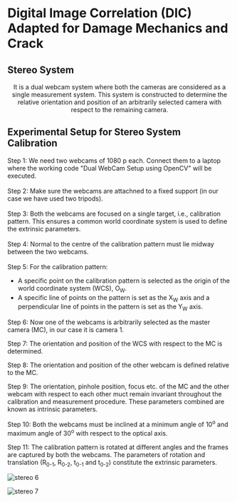 # Digital Image Correlation (DIC) Adapted for Damage Mechanics and Crack

## Stereo System
<p align="center">
It is a dual webcam system where both the cameras are considered as a single measurement system. This system is constructed to determine the relative orientation and position of an arbitrarily selected camera with respect to the remaining camera.
</p>

## Experimental Setup for Stereo System Calibration
Step 1: We need two webcams of 1080 p each. Connect them to a laptop where the working code "Dual WebCam Setup using OpenCV" will be executed. \
                          \
Step 2: Make sure the webcams are attachned to a fixed support (in our case we have used two tripods).\
                        \
Step 3: Both the webcams are focused on a single target, i.e., calibration pattern. This ensures a common world coordinate system is used to define the extrinsic parameters. \
                     \
Step 4: Normal to the centre of the calibration pattern must lie midway between the two webcams.\
                      \
Step 5: For the calibration pattern: 
* A specific point on the calibration pattern is selected as the origin of the world coordinate system (WCS), O<sub>W</sub>. 
* A specific line of points on the pattern is set as the X<sub>W</sub> axis and a perpendicular line of points in the pattern is set as the Y<sub>W</sub> axis.
<p align='left'>
Step 6: Now one of the webcams is arbitrarily selected as the master camera (MC), in our case it is camera 1. 
<p>
<p align='left'>
Step 7: The orientation and position of the WCS with respect to the MC is determined. 
<p>
<p align='left'>
Step 8: The orientation and position of the other webcam is defined relative to the MC. 
<p>
<p align='left'>
Step 9: The orientation, pinhole position, focus etc. of the MC and the other webcam with respect to each other muct remain invariant throughout the calibration and measurement procedure. These parameters combined are known as intrinsic parameters. 
<p>
<p align='left'>
Step 10: Both the webcams must be inclined at a minimum angle of 10<sup>o</sup> and maximum angle of 30<sup>o</sup> with respect to the optical axis. 
<p>
<p align='left'>
Step 11: The calibration pattern is rotated at different angles and the frames are captured by both the webcams. The parameters of rotation and translation (R<sub>0-1</sub>, R<sub>0-2</sub>, t<sub>0-1</sub> and t<sub>0-2</sub>) constitute the extrinsic parameters.
<p>

  

![stereo 6](https://user-images.githubusercontent.com/79299979/122669335-7622cd00-d1da-11eb-8a43-618779e5b908.png)


![stereo 7](https://user-images.githubusercontent.com/79299979/122669350-86d34300-d1da-11eb-9846-492614a300a4.png)

